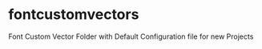fontcustomvectors
=================

Font Custom Vector Folder with Default Configuration file for new Projects
